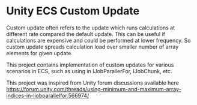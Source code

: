 # Unity ECS Custom Update

Custom update often refers to the update which runs calculations at different rate compared the default update. This can be useful if calculations are expensive and could be performed at lower frequency. So custom update spreads calculation load over smaller number of array elements for given update.

This project contains implementation of custom updates for various scenarios in ECS, such as using in IJobParallerFor, IJobChunk, etc.

This project was inspired from Unity forum discussions available here https://forum.unity.com/threads/using-minimum-and-maximum-array-indices-in-ijobparallelfor.566974/
